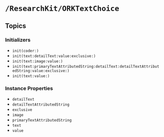 # ``/ResearchKit/ORKTextChoice``

<!-- The content below this line is auto-generated and is redundant. You should either incorporate it into your content above this line or delete it. -->

## Topics

### Initializers

- ``init(coder:)``
- ``init(text:detailText:value:exclusive:)``
- ``init(text:image:value:)``
- ``init(text:primaryTextAttributedString:detailText:detailTextAttributedString:value:exclusive:)``
- ``init(text:value:)``

### Instance Properties

- ``detailText``
- ``detailTextAttributedString``
- ``exclusive``
- ``image``
- ``primaryTextAttributedString``
- ``text``
- ``value``
